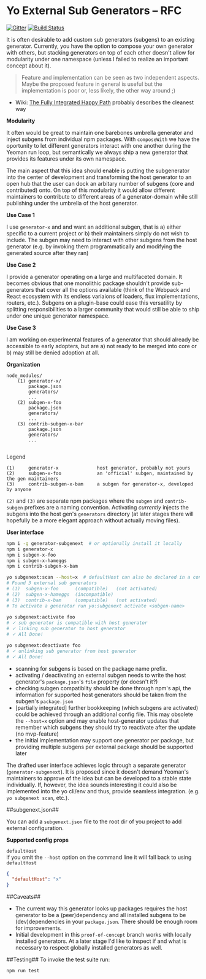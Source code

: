 # Yo External Sub Generators – RFC

[![Gitter](https://badges.gitter.im/sthzg/generator-subgenext.svg)](https://gitter.im/sthzg/generator-subgenext?utm_source=badge&utm_medium=badge&utm_campaign=pr-badge) 
[![Build Status](https://travis-ci.org/sthzg/generator-subgenext.svg?branch=proof-of-concept)](https://travis-ci.org/sthzg/generator-subgenext)

It is often desirable to add custom sub generators (subgens) to an existing generator. Currently, you have the option to compose your own generator with others, but stacking generators on top of each other doesn't allow for modularity under one namespace (unless I failed to realize an important concept about it).

> Feature and implementation can be seen as two independent aspects. Maybe the proposed feature in general is useful but the implementation is poor or, less likely, the other way around ;)

- Wiki: [The Fully Integrated Happy Path](https://github.com/sthzg/generator-subgenext/wiki/The-Fully-Integrated-Happy-Path) probably describes the cleanest way

**Modularity**

It often would be great to maintain one barebones umbrella generator and inject subgens from individual npm packages. With `composeWith` we have the oportunity to let different generators interact with one another during the Yeoman run loop, but semantically we always ship a new generator that provides its features under its own namespace.

The main aspect that this idea should enable is putting the subgenerator into the center of development and transforming the host generator to an open hub that the user can dock an arbitary number of subgens (core and contributed) onto. On top of this modularity it would allow different maintainers to contribute to different areas of a generator-domain while still publishing under the umbrella of the host generator.

**Use Case 1**

I use `generator-x` and and want an additional subgen, that is a) either specific to a current project or b) their maintainers simply do not wish to include. The subgen may need to interact with other subgens from the host generator (e.g. by invoking them programmatically and modifying the generated source after they ran)

**Use Case 2**

I provide a generator operating on a large and multifaceted domain. It becomes obvious that one monolithic package shouldn't provide sub-generators that cover all the options available (think of the Webpack and React ecosystem with its endless variaions of loaders, flux implementations, routers, etc.). Subgens on a plugin-base could ease this versatility by splitting responsibilities to a larger community that would still be able to ship under one unique generator namespace.

**Use Case 3**

I am working on experimental features of a generator that should already be accessible to early adopters, but are a) not ready to be merged into core or b) may still be denied adoption at all.

**Organization**

```
node_modules/
    (1) generator-x/
        package.json
        generators/
        ...
    (2) subgen-x-foo
        package.json
        generators/
        ...
    (3) contrib-subgen-x-bar
        package.json
        generators/
        ...
    
```

Legend
```
(1)     generator-x              host generator, probably not yours  
(2)     subgen-x-foo             an 'official' subgen, maintained by the gen maintainers  
(3)     contrib-subgen-x-bam     a subgen for generator-x, developed by anyone
```

`(2)` and `(3)` are separate npm packages where the `subgen` and `contrib-subgen` prefixes are a naming convention. Activating _currently_ injects the subgens into the host gen's `generators` directory (at later stages there will hopefully be a more elegant approach without actually moving files).


**User interface**

```sh
npm i -g generator-subgenext  # or optionally install it locally
npm i generator-x
npm i subgen-x-foo
npm i subgen-x-hameggs
npm i contrib-subgen-x-bam

yo subgenext:scan --host=x  # defaultHost can also be declared in a config file
# Found 3 external sub generators
# (1)  subgen-x-foo      (compatible)   (not activated)
# (2)  subgen-x-hameggs  (incompatible)
# (3)  contrib-x-bam     (compatible)   (not activated)
# To activate a generator run yo:subgenext activate <subgen-name>
  
yo subgenext:activate foo
# ✓ sub generator is compatible with host generator
# ✓ linking sub generator to host generator
# ✓ All Done!

yo subgenext:deactivate foo
# ✓ unlinking sub generator from host generator
# ✓ All Done!
```

* scanning for subgens is based on the package name prefix.
* activating / deactivating an external subgen needs to write the host generator's `package.json`'s `file` property (or doesn't it?)
* checking subgen compatiblity should be done through npm's api, the information for supported host generators should be taken from the subgen's `package.json`
* [partially integrated] further bookkeeping (which subgens are activated) could be achieved through an additional config file. This may obsolete the `--host=x` option and may enable host-generator updates that remember which subgens they should try to reactivate after the update (no mvp-feature)
* the initial implementation may support one generator per package, but providing multiple subgens per external package should be supported later

The drafted user interface achieves logic through a separate generator (`generator-subgenext`). It is proposed since it doesn't demand Yeoman's maintainers to approve of the idea but can be developed to a stable state individually. If, however, the idea sounds interesting it could also be implemented into the yo cli/env and thus, provide seamless integration. (e.g. `yo subgenext scan`, etc.).

##subgenext.json##

You can add a `subgenext.json` file to the root dir of you project to add external configuration.

**Supported config props**

`defaultHost`  
  if you omit the `--host` option on the command line it will fall back to using `defaultHost`

```json
{
  "defaultHost": "x"
}
```

##Caveats##

* The current way this generator looks up packages requires the host generator to be a (peer)dependency and all installed subgens to be (dev)dependencies in your `package.json`. There should be enough room for improvements.
* Initial development in this `proof-of-concept` branch works with locally installed generators. At a later stage I'd like to inspect if and what is necessary to respect globally installed generators as well.

##Testing##
To invoke the test suite run:

```sh
npm run test
```
